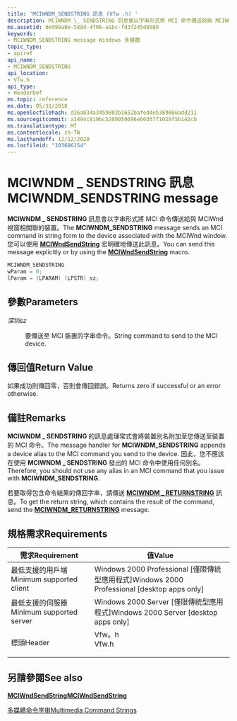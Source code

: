 ```yaml
---
title: 'MCIWNDM_SENDSTRING 訊息 (Vfw .h) '
description: MCIWNDM \_ SENDSTRING 訊息會以字串形式將 MCI 命令傳送給與 MCIWnd 視窗相關聯的裝置。 您可以使用 MCIWndSendString 宏明確地傳送此訊息。
ms.assetid: 0e999a0e-588d-4f06-a1bc-fd3f245d8980
keywords:
- MCIWNDM_SENDSTRING message Windows 多媒體
topic_type:
- apiref
api_name:
- MCIWNDM_SENDSTRING
api_location:
- Vfw.h
api_type:
- HeaderDef
ms.topic: reference
ms.date: 05/31/2018
ms.openlocfilehash: d36a034a3459803b1652bafed4eb389866add211
ms.sourcegitcommit: a1494c819bc5200050696e66057f1020f5b142cb
ms.translationtype: MT
ms.contentlocale: zh-TW
ms.lasthandoff: 12/12/2020
ms.locfileid: "103686154"
---
```

# <a name="mciwndm_sendstring-message"></a><span data-ttu-id="4d73c-105">MCIWNDM \_ SENDSTRING 訊息</span><span class="sxs-lookup"><span data-stu-id="4d73c-105">MCIWNDM\_SENDSTRING message</span></span>

<span data-ttu-id="4d73c-106">**MCIWNDM \_ SENDSTRING** 訊息會以字串形式將 MCI 命令傳送給與 MCIWnd 視窗相關聯的裝置。</span><span class="sxs-lookup"><span data-stu-id="4d73c-106">The **MCIWNDM\_SENDSTRING** message sends an MCI command in string form to the device associated with the MCIWnd window.</span></span> <span data-ttu-id="4d73c-107">您可以使用 [**MCIWndSendString**](/windows/desktop/api/Vfw/nf-vfw-mciwndsendstring) 宏明確地傳送此訊息。</span><span class="sxs-lookup"><span data-stu-id="4d73c-107">You can send this message explicitly or by using the [**MCIWndSendString**](/windows/desktop/api/Vfw/nf-vfw-mciwndsendstring) macro.</span></span>


```C++
MCIWNDM_SENDSTRING 
wParam = 0; 
lParam = (LPARAM) (LPSTR) sz; 
```



## <a name="parameters"></a><span data-ttu-id="4d73c-108">參數</span><span class="sxs-lookup"><span data-stu-id="4d73c-108">Parameters</span></span>

<dl> <dt>

<span data-ttu-id="4d73c-109"><span id="sz"></span><span id="SZ"></span>*深圳*</span><span class="sxs-lookup"><span data-stu-id="4d73c-109"><span id="sz"></span><span id="SZ"></span>*sz*</span></span>
</dt> <dd>

<span data-ttu-id="4d73c-110">要傳送至 MCI 裝置的字串命令。</span><span class="sxs-lookup"><span data-stu-id="4d73c-110">String command to send to the MCI device.</span></span>

</dd> </dl>

## <a name="return-value"></a><span data-ttu-id="4d73c-111">傳回值</span><span class="sxs-lookup"><span data-stu-id="4d73c-111">Return Value</span></span>

<span data-ttu-id="4d73c-112">如果成功則傳回零，否則會傳回錯誤。</span><span class="sxs-lookup"><span data-stu-id="4d73c-112">Returns zero if successful or an error otherwise.</span></span>

## <a name="remarks"></a><span data-ttu-id="4d73c-113">備註</span><span class="sxs-lookup"><span data-stu-id="4d73c-113">Remarks</span></span>

<span data-ttu-id="4d73c-114">**MCIWNDM \_ SENDSTRING** 的訊息處理常式會將裝置別名附加至您傳送至裝置的 MCI 命令。</span><span class="sxs-lookup"><span data-stu-id="4d73c-114">The message handler for **MCIWNDM\_SENDSTRING** appends a device alias to the MCI command you send to the device.</span></span> <span data-ttu-id="4d73c-115">因此，您不應該在使用 **MCIWNDM \_ SENDSTRING** 發出的 MCI 命令中使用任何別名。</span><span class="sxs-lookup"><span data-stu-id="4d73c-115">Therefore, you should not use any alias in an MCI command that you issue with **MCIWNDM\_SENDSTRING**.</span></span>

<span data-ttu-id="4d73c-116">若要取得包含命令結果的傳回字串，請傳送 [**MCIWNDM \_ RETURNSTRING**](mciwndm-returnstring.md) 訊息。</span><span class="sxs-lookup"><span data-stu-id="4d73c-116">To get the return string, which contains the result of the command, send the [**MCIWNDM\_RETURNSTRING**](mciwndm-returnstring.md) message.</span></span>

## <a name="requirements"></a><span data-ttu-id="4d73c-117">規格需求</span><span class="sxs-lookup"><span data-stu-id="4d73c-117">Requirements</span></span>



| <span data-ttu-id="4d73c-118">需求</span><span class="sxs-lookup"><span data-stu-id="4d73c-118">Requirement</span></span> | <span data-ttu-id="4d73c-119">值</span><span class="sxs-lookup"><span data-stu-id="4d73c-119">Value</span></span> |
|-------------------------------------|----------------------------------------------------------------------------------|
| <span data-ttu-id="4d73c-120">最低支援的用戶端</span><span class="sxs-lookup"><span data-stu-id="4d73c-120">Minimum supported client</span></span><br/> | <span data-ttu-id="4d73c-121">Windows 2000 Professional \[僅限傳統型應用程式\]</span><span class="sxs-lookup"><span data-stu-id="4d73c-121">Windows 2000 Professional \[desktop apps only\]</span></span><br/>                       |
| <span data-ttu-id="4d73c-122">最低支援的伺服器</span><span class="sxs-lookup"><span data-stu-id="4d73c-122">Minimum supported server</span></span><br/> | <span data-ttu-id="4d73c-123">Windows 2000 Server \[僅限傳統型應用程式\]</span><span class="sxs-lookup"><span data-stu-id="4d73c-123">Windows 2000 Server \[desktop apps only\]</span></span><br/>                             |
| <span data-ttu-id="4d73c-124">標頭</span><span class="sxs-lookup"><span data-stu-id="4d73c-124">Header</span></span><br/>                   | <dl> <span data-ttu-id="4d73c-125"><dt>Vfw。h</dt></span><span class="sxs-lookup"><span data-stu-id="4d73c-125"><dt>Vfw.h</dt></span></span> </dl> |



## <a name="see-also"></a><span data-ttu-id="4d73c-126">另請參閱</span><span class="sxs-lookup"><span data-stu-id="4d73c-126">See also</span></span>

<dl> <dt>

[<span data-ttu-id="4d73c-127">**MCIWndSendString**</span><span class="sxs-lookup"><span data-stu-id="4d73c-127">**MCIWndSendString**</span></span>](/windows/desktop/api/Vfw/nf-vfw-mciwndsendstring)
</dt> <dt>

[<span data-ttu-id="4d73c-128">多媒體命令字串</span><span class="sxs-lookup"><span data-stu-id="4d73c-128">Multimedia Command Strings</span></span>](multimedia-command-strings.md)
</dt> </dl>

 

 





